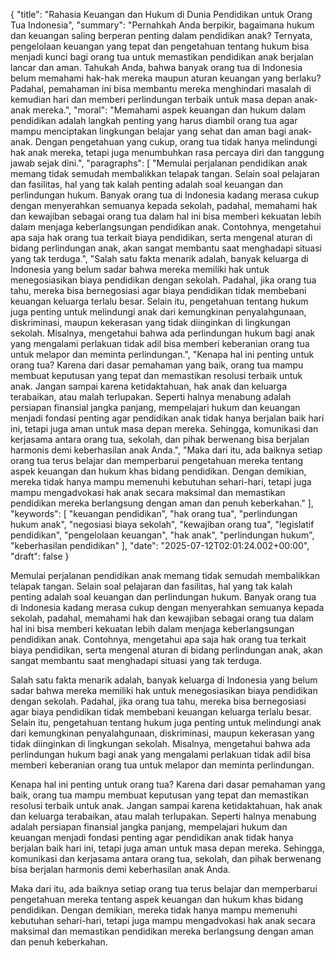 {
  "title": "Rahasia Keuangan dan Hukum di Dunia Pendidikan untuk Orang Tua Indonesia",
  "summary": "Pernahkah Anda berpikir, bagaimana hukum dan keuangan saling berperan penting dalam pendidikan anak? Ternyata, pengelolaan keuangan yang tepat dan pengetahuan tentang hukum bisa menjadi kunci bagi orang tua untuk memastikan pendidikan anak berjalan lancar dan aman. Tahukah Anda, bahwa banyak orang tua di Indonesia belum memahami hak-hak mereka maupun aturan keuangan yang berlaku? Padahal, pemahaman ini bisa membantu mereka menghindari masalah di kemudian hari dan memberi perlindungan terbaik untuk masa depan anak-anak mereka.",
  "moral": "Memahami aspek keuangan dan hukum dalam pendidikan adalah langkah penting yang harus diambil orang tua agar mampu menciptakan lingkungan belajar yang sehat dan aman bagi anak-anak. Dengan pengetahuan yang cukup, orang tua tidak hanya melindungi hak anak mereka, tetapi juga menumbuhkan rasa percaya diri dan tanggung jawab sejak dini.",
  "paragraphs": [
    "Memulai perjalanan pendidikan anak memang tidak semudah membalikkan telapak tangan. Selain soal pelajaran dan fasilitas, hal yang tak kalah penting adalah soal keuangan dan perlindungan hukum. Banyak orang tua di Indonesia kadang merasa cukup dengan menyerahkan semuanya kepada sekolah, padahal, memahami hak dan kewajiban sebagai orang tua dalam hal ini bisa memberi kekuatan lebih dalam menjaga keberlangsungan pendidikan anak. Contohnya, mengetahui apa saja hak orang tua terkait biaya pendidikan, serta mengenal aturan di bidang perlindungan anak, akan sangat membantu saat menghadapi situasi yang tak terduga.",
    "Salah satu fakta menarik adalah, banyak keluarga di Indonesia yang belum sadar bahwa mereka memiliki hak untuk menegosiasikan biaya pendidikan dengan sekolah. Padahal, jika orang tua tahu, mereka bisa bernegosiasi agar biaya pendidikan tidak membebani keuangan keluarga terlalu besar. Selain itu, pengetahuan tentang hukum juga penting untuk melindungi anak dari kemungkinan penyalahgunaan, diskriminasi, maupun kekerasan yang tidak diinginkan di lingkungan sekolah. Misalnya, mengetahui bahwa ada perlindungan hukum bagi anak yang mengalami perlakuan tidak adil bisa memberi keberanian orang tua untuk melapor dan meminta perlindungan.",
    "Kenapa hal ini penting untuk orang tua? Karena dari dasar pemahaman yang baik, orang tua mampu membuat keputusan yang tepat dan memastikan resolusi terbaik untuk anak. Jangan sampai karena ketidaktahuan, hak anak dan keluarga terabaikan, atau malah terlupakan. Seperti halnya menabung adalah persiapan finansial jangka panjang, mempelajari hukum dan keuangan menjadi fondasi penting agar pendidikan anak tidak hanya berjalan baik hari ini, tetapi juga aman untuk masa depan mereka. Sehingga, komunikasi dan kerjasama antara orang tua, sekolah, dan pihak berwenang bisa berjalan harmonis demi keberhasilan anak Anda.",
    "Maka dari itu, ada baiknya setiap orang tua terus belajar dan memperbarui pengetahuan mereka tentang aspek keuangan dan hukum khas bidang pendidikan. Dengan demikian, mereka tidak hanya mampu memenuhi kebutuhan sehari-hari, tetapi juga mampu mengadvokasi hak anak secara maksimal dan memastikan pendidikan mereka berlangsung dengan aman dan penuh keberkahan."
  ],
  "keywords": [
    "keuangan pendidikan",
    "hak orang tua",
    "perlindungan hukum anak",
    "negosiasi biaya sekolah",
    "kewajiban orang tua",
    "legislatif pendidikan",
    "pengelolaan keuangan",
    "hak anak",
    "perlindungan hukum",
    "keberhasilan pendidikan"
  ],
  "date": "2025-07-12T02:01:24.002+00:00",
  "draft": false
}

Memulai perjalanan pendidikan anak memang tidak semudah membalikkan telapak tangan.
 Selain soal pelajaran dan fasilitas, hal yang tak kalah penting adalah soal keuangan dan perlindungan hukum.
 Banyak orang tua di Indonesia kadang merasa cukup dengan menyerahkan semuanya kepada sekolah, padahal, memahami hak dan kewajiban sebagai orang tua dalam hal ini bisa memberi kekuatan lebih dalam menjaga keberlangsungan pendidikan anak.
 Contohnya, mengetahui apa saja hak orang tua terkait biaya pendidikan, serta mengenal aturan di bidang perlindungan anak, akan sangat membantu saat menghadapi situasi yang tak terduga.

Salah satu fakta menarik adalah, banyak keluarga di Indonesia yang belum sadar bahwa mereka memiliki hak untuk menegosiasikan biaya pendidikan dengan sekolah.
 Padahal, jika orang tua tahu, mereka bisa bernegosiasi agar biaya pendidikan tidak membebani keuangan keluarga terlalu besar.
 Selain itu, pengetahuan tentang hukum juga penting untuk melindungi anak dari kemungkinan penyalahgunaan, diskriminasi, maupun kekerasan yang tidak diinginkan di lingkungan sekolah.
 Misalnya, mengetahui bahwa ada perlindungan hukum bagi anak yang mengalami perlakuan tidak adil bisa memberi keberanian orang tua untuk melapor dan meminta perlindungan.

Kenapa hal ini penting untuk orang tua?
 Karena dari dasar pemahaman yang baik, orang tua mampu membuat keputusan yang tepat dan memastikan resolusi terbaik untuk anak.
 Jangan sampai karena ketidaktahuan, hak anak dan keluarga terabaikan, atau malah terlupakan.
 Seperti halnya menabung adalah persiapan finansial jangka panjang, mempelajari hukum dan keuangan menjadi fondasi penting agar pendidikan anak tidak hanya berjalan baik hari ini, tetapi juga aman untuk masa depan mereka.
 Sehingga, komunikasi dan kerjasama antara orang tua, sekolah, dan pihak berwenang bisa berjalan harmonis demi keberhasilan anak Anda.

Maka dari itu, ada baiknya setiap orang tua terus belajar dan memperbarui pengetahuan mereka tentang aspek keuangan dan hukum khas bidang pendidikan.
 Dengan demikian, mereka tidak hanya mampu memenuhi kebutuhan sehari-hari, tetapi juga mampu mengadvokasi hak anak secara maksimal dan memastikan pendidikan mereka berlangsung dengan aman dan penuh keberkahan.